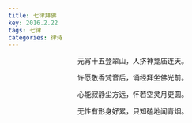 ```yaml
---
title: 七律拜佛
key: 2016.2.22
tags: 七律
categories: 律诗
---
```


<p align="center">元宵十五登翠山，人挤神龛庙连天。
</p>
<p align="center">许愿敬香梵音后，诵经拜坐佛光前。
</p>
<p align="center">心能寂静尘方远，怀若空灵月更圆。
</p>
<p align="center">无性有形身好累，只知磕地闻青烟。
</p>
